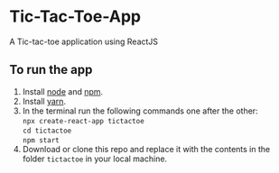 # Tic-Tac-Toe-App
A Tic-tac-toe application using ReactJS

## To run the app
1. Install [node](https://nodejs.org/en/download/) and [npm](https://www.npmjs.com/get-npm).
2. Install [yarn](https://yarnpkg.com/lang/en/docs/install/#mac-stable).
3. In the terminal run the following commands one after the other:<br/>
    `npx create-react-app tictactoe`<br/> 
    `cd tictactoe`<br/> 
    `npm start`<br/> 
4. Download or clone this repo and replace it with the contents in the folder `tictactoe` in your local machine.
